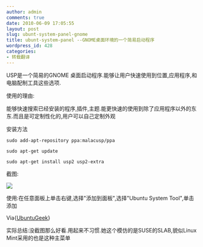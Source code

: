 ```yaml
---
author: admin
comments: true
date: 2010-06-09 17:05:55
layout: post
slug: ubunt-system-panel-gnome
title: ubunt-system-panel --GNOME桌面环境的一个简易启动程序
wordpress_id: 428
categories:
- 转载翻译
---
```


USP是一个简易的GNOME 桌面启动程序.能够让用户快速使用到位置,应用程序,和电脑配制工具这些选项.

使用的理由:

 能够快速搜索已经安装的程序,插件,主题.能更快速的使用到除了应用程序以外的东东.而且是可定制性化的,用户可以自己定制外观

安装方法

	sudo add-apt-repository ppa:malacusp/ppa  

	sudo apt-get update

	sudo apt-get install usp2 usp2-extra

截图:

![](http://www.ubuntugeek.com/wp-content/uploads/2010/06/Screenshot-1.png)

使用:在任意面板上单击右键,选择"添加到面板",选择"Ubuntu System Tool",单击添加

Via{[UbuntuGeek](http://www.ubuntugeek.com/ubuntu-system-panel-simple-menu-and-launcher-for-gnome-desktop-environment.html)}

实际总结:没截图那么好看.用起来不习惯.她这个模仿的是SUSE的SLAB,貌似Linux Mint采用的也是这种主菜单

